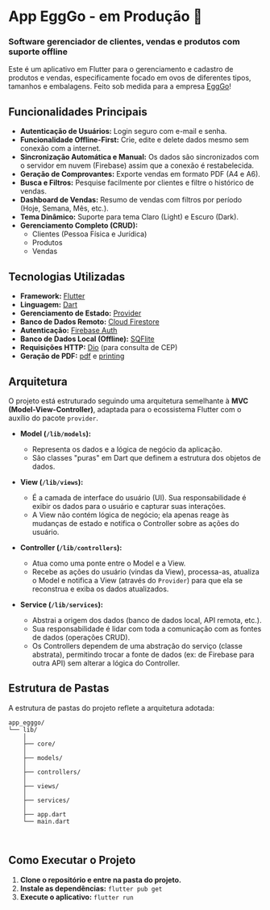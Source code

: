 # App EggGo - em Produção 🚀

### Software gerenciador de clientes, vendas e produtos com suporte offline

Este é um aplicativo em Flutter para o gerenciamento e cadastro de produtos e vendas, especificamente focado em ovos de diferentes tipos, tamanhos e embalagens. Feito sob medida para a empresa [EggGo](https://www.instagram.com/egg.go_ovos?utm_source=ig_web_button_share_sheet&igsh=ZDNlZDc0MzIxNw==)!

<!-- Adicione aqui screenshots ou um GIF do app em ação -->
<!-- ![Exemplo do App](caminho/para/sua/imagem.png) -->

## Funcionalidades Principais

*   **Autenticação de Usuários:** Login seguro com e-mail e senha.
*   **Funcionalidade Offline-First:** Crie, edite e delete dados mesmo sem conexão com a internet.
*   **Sincronização Automática e Manual:** Os dados são sincronizados com o servidor em nuvem (Firebase) assim que a conexão é restabelecida.
*   **Geração de Comprovantes:** Exporte vendas em formato PDF (A4 e A6).
*   **Busca e Filtros:** Pesquise facilmente por clientes e filtre o histórico de vendas.
*   **Dashboard de Vendas:** Resumo de vendas com filtros por período (Hoje, Semana, Mês, etc.).
*   **Tema Dinâmico:** Suporte para tema Claro (Light) e Escuro (Dark).
*   **Gerenciamento Completo (CRUD):**
    *   Clientes (Pessoa Física e Jurídica)
    *   Produtos
    *   Vendas

## Tecnologias Utilizadas

*   **Framework:** [Flutter](https://flutter.dev/)
*   **Linguagem:** [Dart](https://dart.dev/)
*   **Gerenciamento de Estado:** [Provider](https://pub.dev/packages/provider)
*   **Banco de Dados Remoto:** [Cloud Firestore](https://firebase.google.com/docs/firestore)
*   **Autenticação:** [Firebase Auth](https://firebase.google.com/docs/auth)
*   **Banco de Dados Local (Offline):** [SQFlite](https://pub.dev/packages/sqflite)
*   **Requisições HTTP:** [Dio](https://pub.dev/packages/dio) (para consulta de CEP)
*   **Geração de PDF:** [pdf](https://pub.dev/packages/pdf) e [printing](https://pub.dev/packages/printing)

## Arquitetura

O projeto está estruturado seguindo uma arquitetura semelhante à **MVC (Model-View-Controller)**, adaptada para o ecossistema Flutter com o auxílio do pacote `provider`.

*   **Model (`/lib/models`):**
    *   Representa os dados e a lógica de negócio da aplicação.
    *   São classes "puras" em Dart que definem a estrutura dos objetos de dados.

*   **View (`/lib/views`):**
    *   É a camada de interface do usuário (UI). Sua responsabilidade é exibir os dados para o usuário e capturar suas interações.
    *   A View não contém lógica de negócio; ela apenas reage às mudanças de estado e notifica o Controller sobre as ações do usuário.

*   **Controller (`/lib/controllers`):**
    *   Atua como uma ponte entre o Model e a View.
    *   Recebe as ações do usuário (vindas da View), processa-as, atualiza o Model e notifica a View (através do `Provider`) para que ela se reconstrua e exiba os dados atualizados.

*   **Service (`/lib/services`):**
    *   Abstrai a origem dos dados (banco de dados local, API remota, etc.).
    *   Sua responsabilidade é lidar com toda a comunicação com as fontes de dados (operações CRUD).
    *   Os Controllers dependem de uma abstração do serviço (classe abstrata), permitindo trocar a fonte de dados (ex: de Firebase para outra API) sem alterar a lógica do Controller.

## Estrutura de Pastas

A estrutura de pastas do projeto reflete a arquitetura adotada:

```
app_egggo/
└── lib/
    │
    ├── core/
    │
    ├── models/
    │
    ├── controllers/
    │
    ├── views/
    │
    ├── services/
    │
    ├── app.dart
    └── main.dart

    
```

## Como Executar o Projeto

1.  **Clone o repositório e entre na pasta do projeto.**
2.  **Instale as dependências:** `flutter pub get`
3.  **Execute o aplicativo:** `flutter run`
